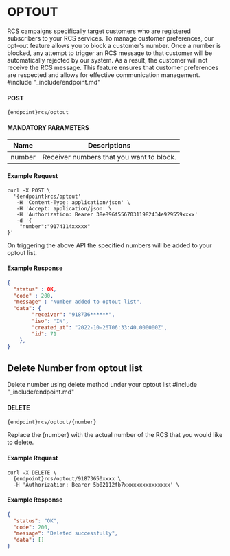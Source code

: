 # OPTOUT

RCS campaigns specifically target customers who are registered subscribers to your RCS services. To manage customer preferences, our opt-out feature allows you to block a customer's number. Once a number is blocked, any attempt to trigger an RCS message to that customer will be automatically rejected by our system. As a result, the customer will not receive the RCS message. This feature ensures that customer preferences are respected and allows for effective communication management.
#include "_include/endpoint.md"

#### POST

```
{endpoint}rcs/optout
```

#### MANDATORY PARAMETERS

| Name   | Descriptions                             |
| ------ | ---------------------------------------- |
| number | Receiver numbers that you want to block. |

#### Example Request

```
curl -X POST \
  '{endpoint}rcs/optout'
   -H 'Content-Type: application/json' \
   -H 'Accept: application/json' \
   -H 'Authorization: Bearer 38e896f55670311982434e929559xxxx'
   -d '{
    "number":"9174114xxxxx"
}'
```

On triggering the above API the specified numbers will be added to your optout list.

#### Example Response

```json
{
  "status" : OK,
  "code" : 200,
  "message" : "Number added to optout list",
  "data": {
        "receiver": "918736******",
        "iso": "IN",
        "created_at": "2022-10-26T06:33:40.000000Z",
        "id": 71
    },
}
```
## Delete Number from optout list

Delete number using delete method under your optout list
#include "_include/endpoint.md"

#### DELETE

```
{endpoint}rcs/optout/{number}
```

Replace the {number} with the actual number of the RCS that you would like to delete.

#### Example Request

```
curl -X DELETE \
  {endpoint}rcs/optout/91873650xxxx \
  -H 'Authorization: Bearer 5b02112fb7xxxxxxxxxxxxxxx' \
```

#### Example Response

```json
{
  "status": "OK",
  "code": 200,
  "message": "Deleted successfully",
  "data": []
}
```
